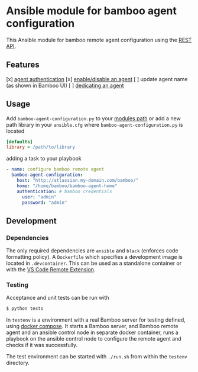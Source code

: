 # Ansible module for bamboo agent configuration

This Ansible module for bamboo remote agent configuration 
using the [REST API](https://docs.atlassian.com/atlassian-bamboo/REST/6.9.2).

## Features
[x] [agent authentication](https://confluence.atlassian.com/bamboo/agent-authentication-289277196.html)
[x] [enable/disable an agent](https://confluence.atlassian.com/bamboo/disabling-or-deleting-an-agent-289277174.html)
[ ] update agent name (as shown in Bamboo UI)
[ ] [dedicating an agent](https://confluence.atlassian.com/bamboo/dedicating-an-agent-629015108.html)

## Usage
Add `bamboo-agent-configuration.py` to your [modules path](https://docs.ansible.com/ansible/latest/dev_guide/developing_locally.html)
or add a new path library in your `ansible.cfg` where `bamboo-agent-configuration.py` is located
```ini
[defaults]
library = /path/to/library
```

adding a task to your playbook
```yaml
- name: configure bamboo remote agent
  bamboo-agent-configuration:
    host: "http://atlassian.my-domain.com/bamboo/"
    home: "/home/bamboo/bamboo-agent-home"
    authentication: # bamboo credentials
      user: "admin"
      password: "admin"
```

## Development
### Dependencies
The only required dependencies are `ansible` and `black` (enforces code formatting policy).
A `Dockerfile` which specifies a development image is located in `.devcontainer`.
This can be used as a standalone container or with the [VS Code Remote Extension](https://code.visualstudio.com/docs/remote/remote-overview).

### Testing
Acceptance and unit tests can be run with
```bash
$ python tests
```

In `testenv` is a environment with a real Bamboo server for testing defined, using [docker compose](https://docs.docker.com/compose/).
It starts a Bamboo server, and Bamboo remote agent and an ansible control node in separate docker container, 
runs a playbook on the ansible control node to configure the remote agent and checks if it was successfully.

The test environment can be started with `./run.sh` from within the `testenv` directory. 